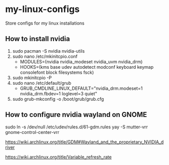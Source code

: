 # my-linux-configs
Store configs for my linux installations

## How to install nvidia

1. sudo pacman -S nvidia nvidia-utils
2. sudo nano /etc/mkinitcpio.conf
    - MODULES=(nvidia nvidia_modeset nvidia_uvm nvidia_drm)
    - HOOKS=(kms base udev autodetect modconf keyboard keymap consolefont block filesystems fsck)
3. sudo mkinitcpio -P
4. sudo nano /etc/default/grub
    - GRUB_CMDLINE_LINUX_DEFAULT="nvidia_drm.modeset=1 nvidia_drm.fbdev=1 loglevel=3 quiet"
5. sudo grub-mkconfig -o /boot/grub/grub.cfg


## How to configure nvidia wayland on GNOME

sudo ln -s /dev/null /etc/udev/rules.d/61-gdm.rules
yay -S mutter-vrr gnome-control-center-vrr

https://wiki.archlinux.org/title/GDM#Wayland_and_the_proprietary_NVIDIA_driver

https://wiki.archlinux.org/title/Variable_refresh_rate


